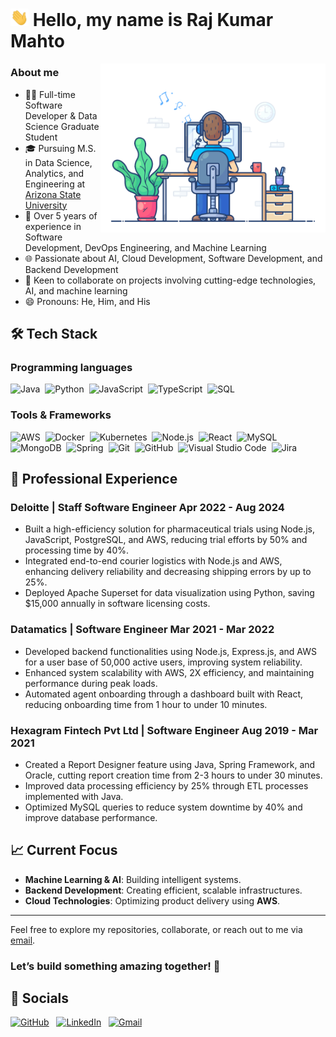 # <img src="https://github.com/kevinlee-2000/kevinlee-2000/blob/master/assets/hand_wave.gif" width="29px"> Hello, my name is Raj Kumar Mahto
<img align="right" src="https://github.com/kevinlee-2000/kevinlee-2000/blob/master/assets/coding.gif" width="360"/>

### About me
- 👨‍💻 Full-time Software Developer & Data Science Graduate Student 
- 🎓 Pursuing M.S. in Data Science, Analytics, and Engineering at <a href="https://www.asu.edu">Arizona State University</a>
- 💼 Over 5 years of experience in Software Development, DevOps Engineering, and Machine Learning
- 🌐 Passionate about AI, Cloud Development, Software Development, and Backend Development
- 🧠 Keen to collaborate on projects involving cutting-edge technologies, AI, and machine learning
- 😄 Pronouns: He, Him, and His

<!-- Use this to find badges https://github.com/Ileriayo/markdown-badges -->
<!-- Format: ![<Text>](https://img.shields.io/badge-<text>-<color>?style=flat&logo=<text>&logoColor=<value>)%nbsp; -->
## 🛠 Tech Stack

### Programming languages
![Java](https://img.shields.io/badge/-Java-black?style=flat&logo=Java&logoColor=FFA518)&nbsp;
![Python](https://img.shields.io/badge/-Python-black?style=flat&logo=python)&nbsp;
![JavaScript](https://img.shields.io/badge/-JavaScript-black?style=flat&logo=javascript&logoColor=F7DF1E)&nbsp;
![TypeScript](https://img.shields.io/badge/-TypeScript-black?style=flat&logo=typescript&logoColor=007ACC)&nbsp;
![SQL](https://img.shields.io/badge/-SQL-black?style=flat&logo=postgresql&logoColor=336791)&nbsp;

### Tools & Frameworks
![AWS](https://img.shields.io/badge/-AWS-black?style=flat&logo=amazonaws&logoColor=FF9900)&nbsp;
![Docker](https://img.shields.io/badge/-Docker-black?style=flat&logo=docker&logoColor=0DB7ED)&nbsp;
![Kubernetes](https://img.shields.io/badge/-Kubernetes-black?style=flat&logo=kubernetes&logoColor=326CE5)&nbsp;
![Node.js](https://img.shields.io/badge/-Node.js-black?style=flat&logo=node.js&logoColor=68A063)&nbsp;
![React](https://img.shields.io/badge/-React-black?style=flat&logo=react&logoColor=61DAFB)&nbsp;
![MySQL](https://img.shields.io/badge/-MySQL-black?style=flat&logo=mysql&logoColor=4479A1)&nbsp;
![MongoDB](https://img.shields.io/badge/-MongoDB-black?style=flat&logo=mongodb&logoColor=47A248)&nbsp;
![Spring](https://img.shields.io/badge/-Spring-black?style=flat&logo=spring&logoColor=6DB33F)&nbsp;
![Git](https://img.shields.io/badge/-Git-black?style=flat&logo=git)&nbsp;
![GitHub](https://img.shields.io/badge/-GitHub-black?style=flat&logo=github)&nbsp;
![Visual Studio Code](https://img.shields.io/badge/-Visual%20Studio%20Code-black?style=flat&logo=visual-studio-code&logoColor=007ACC)&nbsp;
![Jira](https://img.shields.io/badge/jira-black.svg?style=flat&logo=jira&logoColor=1372E6)&nbsp;



## 💼 Professional Experience

### Deloitte | Staff Software Engineer                                                                                                                        Apr 2022 - Aug 2024
- Built a high-efficiency solution for pharmaceutical trials using Node.js, JavaScript, PostgreSQL, and AWS, reducing trial efforts by 50% and processing time by 40%.
- Integrated end-to-end courier logistics with Node.js and AWS, enhancing delivery reliability and decreasing shipping errors by up to 25%.
- Deployed Apache Superset for data visualization using Python, saving $15,000 annually in software licensing costs.

### Datamatics | Software Engineer                                                                                                                                Mar 2021 - Mar 2022
- Developed backend functionalities using Node.js, Express.js, and AWS for a user base of 50,000 active users, improving system reliability.
- Enhanced system scalability with AWS, 2X efficiency, and maintaining performance during peak loads.
- Automated agent onboarding through a dashboard built with React, reducing onboarding time from 1 hour to under 10 minutes.

### Hexagram Fintech Pvt Ltd | Software Engineer                                                                                                       Aug 2019 - Mar 2021
- Created a Report Designer feature using Java, Spring Framework, and Oracle, cutting report creation time from 2-3 hours to under 30 minutes.
- Improved data processing efficiency by 25% through ETL processes implemented with Java.
- Optimized MySQL queries to reduce system downtime by 40% and improve database performance.

## 📈 Current Focus
- **Machine Learning & AI**: Building intelligent systems.
- **Backend Development**: Creating efficient, scalable infrastructures.
- **Cloud Technologies**: Optimizing product delivery using **AWS**.

---

Feel free to explore my repositories, collaborate, or reach out to me via [email](mailto:rajmahato111@gmail.com).

### Let’s build something amazing together! 🌟

## 💬 Socials
<a href="https://github.com/rajkumar-mahto/"><img alt="GitHub" src="https://img.shields.io/badge/github-%23121011.svg?style=flate&logo=github&logoColor=white"/></a> &nbsp;
<a href="https://www.linkedin.com/in/rajkumar-mahto/"><img alt="LinkedIn" src="https://img.shields.io/badge/linkedin%20-%230077B5.svg?&style=flat&logo=linkedin&logoColor=white"/></a> &nbsp;
<a href="mailto:rajmahato111@gmail.com"><img alt="Gmail" src="https://img.shields.io/badge/Gmail-D14836?style=flat&logo=gmail&logoColor=white" /></a> &nbsp;
